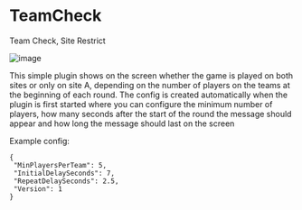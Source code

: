 # TeamCheck
Team Check, Site Restrict

![image](https://github.com/user-attachments/assets/dc3a1962-3410-4b66-ba76-2a53abc88003)

This simple plugin shows on the screen whether the game is played on both sites or only on site A, depending on the number of players on the teams at the beginning of each round.
The config is created automatically when the plugin is first started where you can configure the minimum number of players, how many seconds after the start of the round the message should appear and how long the message should last on the screen

Example config:
 ```
{
  "MinPlayersPerTeam": 5,
  "InitialDelaySeconds": 7,
  "RepeatDelaySeconds": 2.5,
  "Version": 1
}
